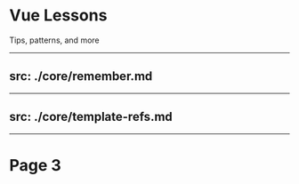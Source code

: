 # Vue Lessons

Tips, patterns, and more

---
src: ./core/remember.md
---

---
src: ./core/template-refs.md
---

---

# Page 3
